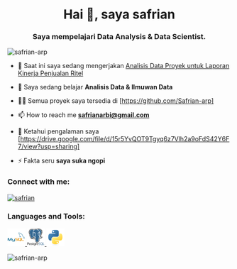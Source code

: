 <h1 align="center">Hai 👋, saya safrian</h1>
<h3 align="center">Saya mempelajari Data Analysis & Data Scientist.</h3>

<p align="left"> <img src="https://komarev.com/ghpvc/?username=safrian-arp&label=Profile%20views&color=0e75b6&style= flat" alt="safrian-arp" /> </p>

- 🔭 Saat ini saya sedang mengerjakan [Analisis Data Proyek untuk Laporan Kinerja Penjualan Ritel](https://github.com/Safrian-arp/Project-Data-Analysis-Sales-Performance-Report.git)

- 🌱 Saya sedang belajar **Analisis Data & Ilmuwan Data**
- 👨‍💻 Semua proyek saya tersedia di [https://github.com/Safrian-arp]
- 📫 How to reach me **safrianarbi@gmail.com**
- 📄 Ketahui pengalaman saya [https://drive.google.com/file/d/15r5YvQOT9Tgyq6z7Vlh2a9oFdS42Y6F7/view?usp=sharing]
- ⚡ Fakta seru **saya suka ngopi**

<h3 align="left">Connect with me:</h3>
<p align="left">
<a href="https://linkedin.com/in/safrian" target="blank"><img align="center" src="https://raw.githubusercontent.com/rahuldkjain/github-profile-readme-generator/master/src/images/icons/Social/linked-in-alt.svg" alt="safrian" height="30" width="40" /></a>
</p>

<h3 align="left">Languages and Tools:</h3>
<p align="left"> <a href="https://www.mysql.com/" target="_blank" rel="noreferrer"> <img src="https://raw.githubusercontent.com/devicons/devicon/master/icons/mysql/mysql-original-wordmark.svg" alt="mysql" width="40" height="40"/> </a> <a href="https://www.postgresql.org" target="_blank" rel="noreferrer"> <img src="https://raw.githubusercontent.com/devicons/devicon/master/icons/postgresql/postgresql-original-wordmark.svg" alt="postgresql" width="40" height="40"/> </a> <a href="https://www.python.org" target="_blank" rel="noreferrer"> <img src="https://raw.githubusercontent.com/devicons/devicon/master/icons/python/python-original.svg" alt="python" width="40" height="40"/> </a> </p>

<p><img align="center" src="https://github-readme-stats.vercel.app/api/top-langs?username=safrian-arp&show_icons=true&locale=en&layout=compact" alt="safrian-arp" /></p>
